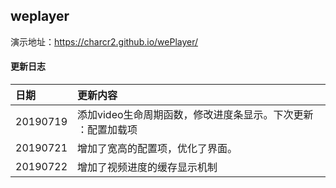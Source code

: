 ## weplayer

演示地址：https://charcr2.github.io/wePlayer/

#### 更新日志

|日期|更新内容|
|:----    |:---|
|20190719 | 添加video生命周期函数，修改进度条显示。下次更新 ：配置加载项 |
|20190721 | 增加了宽高的配置项，优化了界面。 |
|20190722 | 增加了视频进度的缓存显示机制 |
